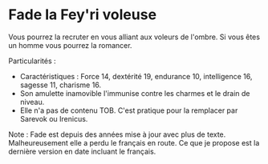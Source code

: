 # Fade la Fey'ri voleuse

Vous pourrez la recruter en vous alliant aux voleurs de l'ombre. Si vous êtes un homme vous pourrez la romancer.

Particularités :
- Caractéristiques : Force 14, dextérité 19, endurance 10, intelligence 16, sagesse 11, charisme 16.
- Son amulette inamovible l'immunise contre les charmes et le drain de niveau.
- Elle n'a pas de contenu TOB. C'est pratique pour la remplacer par Sarevok ou Irenicus.

Note : Fade est depuis des années mise à jour avec plus de texte. Malheureusement elle a perdu le français en route. Ce que je propose est la dernière version en date incluant le français.
